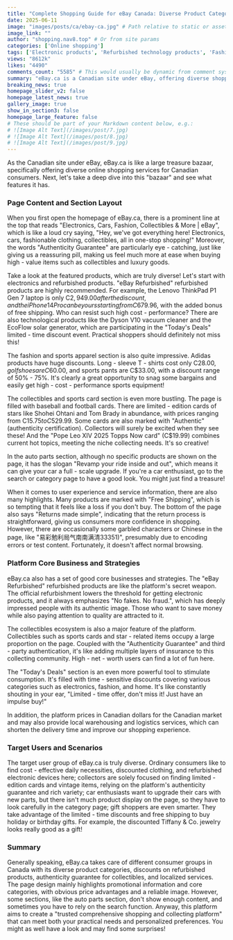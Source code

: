 ```yaml
---
title: "Complete Shopping Guide for eBay Canada: Diverse Product Categories and Generous Discounts, Worth a Visit"
date: 2025-06-11
image: "images/posts/ca/ebay-ca.jpg" # Path relative to static or assets
image_link: ""
author: "shopping.nav8.top" # Or from site params
categories: ['Online shopping']
tags: ['Electronic products', 'Refurbished technology products', 'Fashion items', 'Sports apparel', 'Online store services', 'Free delivery service', 'Free return service', 'Jewelry', 'Tablet computers', 'Laptop computers', 'Mobile phones', 'Solar generators', 'Clothing', 'Footwear', 'Watches', 'Perfume', 'Household appliances', 'Audio equipment', 'Consumables', 'Software', 'Video production', 'Text translation', 'Sound editing', 'Website development', 'Software development', 'IT problem solving', 'Graphic design', 'Illustration creation', 'Business consultation', 'Freelancer services', 'Online pharmacy services', 'Pet supplies', 'Pet grooming services', 'Pet boarding services', 'Pet care lectures', 'Pet care training', 'Pet food', 'Pet snacks', 'Pet toys', 'Pet beds', 'Pet clothing', 'Aquarium supplies', 'Pet supplements', 'Online pet store services', 'Skiing equipment', 'Running equipment', 'Outdoor equipment', 'Camping equipment', 'Hiking shoes', 'Running shoes', 'Road running shoes', 'Waterproof jackets', 'Rain boots', 'Fishing rods', 'Fish finders', 'Brand-name fishing gear', 'Life jackets', 'Camping tents', 'Mosquito repellent devices', 'Folding chairs', 'Expedition backpacks', 'Coolers', 'Canoes', 'Kayaks', 'Sports and outdoor products', 'Toys and games', 'Puzzle toys', 'Puzzle boxes', 'Best-selling puzzle toys', 'Metal puzzles', 'Wooden puzzles', '3D crystal puzzles', 'Knives', 'Cookware', 'Storage and tableware', 'Knife rack sets', 'Stainless steel woks', 'Cast iron stew pots', 'Air fryers', 'Speakers', 'Free return service', 'Customized cards', 'Customized photo books', 'Customized wall decorations', 'Customized cups', 'Customized clothing accessories', 'Customized maternity and baby products', 'Free delivery service', 'Online store platforms', 'Perfume', 'Galaxy S25 series', 'Galaxy Z Fold6', 'Galaxy Tab S10 series', 'Galaxy Watch7', 'Buds3 Pro', 'Galaxy Ring', 'Neo QLED series', 'OLED 4K TV', 'The Frame Pro', 'Q - Series Soundbar', 'Bespoke series', 'New built-in ovens', 'Vacuum cleaners', 'Jigsaw puzzles', 'Mechanical locks', 'Mystery boxes', 'Electrical appliances', 'Customized gift services', 'Collectibles', 'Car accessories', 'Refurbished goods', 'Sports trading cards', 'Celebrity merchandise', 'Luxury goods', 'Golf supplies', 'Glasses']
views: "8612k"
likes: "4490"
comments_count: "5585" # This would usually be dynamic from comment system
summary: "eBay.ca is a Canadian site under eBay, offering diverse shopping services to local consumers. The products on its page are rich, covering categories such as electronics, fashion, and collectibles. It provides genuine product guarantees and limited - time discounts. The platform has an excellent core business strategy that caters to different groups. Although the display of auto parts is insufficient, it is generally a reliable comprehensive shopping and collectibles platform."
breaking_news: true   
homepage_slider_v2: false  
homepage_latest_news: true  
gallery_image: true  
show_in_section3: false
homepage_large_feature: false
# These should be part of your Markdown content below, e.g.:
# ![Image Alt Text](/images/post/7.jpg)
# ![Image Alt Text](/images/post/8.jpg)
# ![Image Alt Text](/images/post/9.jpg)
---
```


As the Canadian site under eBay, eBay.ca is like a large treasure bazaar, specifically offering diverse online shopping services for Canadian consumers. Next, let's take a deep dive into this "bazaar" and see what features it has.

### Page Content and Section Layout
When you first open the homepage of eBay.ca, there is a prominent line at the top that reads "Electronics, Cars, Fashion, Collectibles & More | eBay", which is like a loud cry saying, "Hey, we've got everything here! Electronics, cars, fashionable clothing, collectibles, all in one-stop shopping!" Moreover, the words "Authenticity Guarantee" are particularly eye - catching, just like giving us a reassuring pill, making us feel much more at ease when buying high - value items such as collectibles and luxury goods.

Take a look at the featured products, which are truly diverse! Let's start with electronics and refurbished products. "eBay Refurbished" refurbished products are highly recommended. For example, the Lenovo ThinkPad P1 Gen 7 laptop is only C$2,949.00 after the discount, and the iPhone 14 Pro can be yours starting from C$679.96, with the added bonus of free shipping. Who can resist such high cost - performance? There are also technological products like the Dyson V10 vacuum cleaner and the EcoFlow solar generator, which are participating in the "Today's Deals" limited - time discount event. Practical shoppers should definitely not miss this!

The fashion and sports apparel section is also quite impressive. Adidas products have huge discounts. Long - sleeve T - shirts cost only C$28.00, golf shoes are C$60.00, and sports pants are C$33.00, with a discount range of 50% - 75%. It's clearly a great opportunity to snag some bargains and easily get high - cost - performance sports equipment!

The collectibles and sports card section is even more bustling. The page is filled with baseball and football cards. There are limited - edition cards of stars like Shohei Ohtani and Tom Brady in abundance, with prices ranging from C$15.75 to C$529.99. Some cards are also marked with "Authentic" (authenticity certification). Collectors will surely be excited when they see these! And the "Pope Leo XIV 2025 Topps Now card" (C$19.99) combines current hot topics, meeting the niche collecting needs. It's so creative!

In the auto parts section, although no specific products are shown on the page, it has the slogan "Revamp your ride inside and out", which means it can give your car a full - scale upgrade. If you're a car enthusiast, go to the search or category page to have a good look. You might just find a treasure!

When it comes to user experience and service information, there are also many highlights. Many products are marked with "Free Shipping", which is so tempting that it feels like a loss if you don't buy. The bottom of the page also says "Returns made simple", indicating that the return process is straightforward, giving us consumers more confidence in shopping. However, there are occasionally some garbled characters or Chinese in the page, like "易彩勉利局气南南满清33351)", presumably due to encoding errors or test content. Fortunately, it doesn't affect normal browsing.

### Platform Core Business and Strategies
eBay.ca also has a set of good core businesses and strategies. The "eBay Refurbished" refurbished products are like the platform's secret weapon. The official refurbishment lowers the threshold for getting electronic products, and it always emphasizes "No fakes. No fraud.", which has deeply impressed people with its authentic image. Those who want to save money while also paying attention to quality are attracted to it.

The collectibles ecosystem is also a major feature of the platform. Collectibles such as sports cards and star - related items occupy a large proportion on the page. Coupled with the "Authenticity Guarantee" and third - party authentication, it's like adding multiple layers of insurance to this collecting community. High - net - worth users can find a lot of fun here.

The "Today's Deals" section is an even more powerful tool to stimulate consumption. It's filled with time - sensitive discounts covering various categories such as electronics, fashion, and home. It's like constantly shouting in your ear, "Limited - time offer, don't miss it! Just have an impulse buy!"

In addition, the platform prices in Canadian dollars for the Canadian market and may also provide local warehousing and logistics services, which can shorten the delivery time and improve our shopping experience.

### Target Users and Scenarios
The target user group of eBay.ca is truly diverse. Ordinary consumers like to find cost - effective daily necessities, discounted clothing, and refurbished electronic devices here; collectors are solely focused on finding limited - edition cards and vintage items, relying on the platform's authenticity guarantee and rich variety; car enthusiasts want to upgrade their cars with new parts, but there isn't much product display on the page, so they have to look carefully in the category page; gift shoppers are even smarter. They take advantage of the limited - time discounts and free shipping to buy holiday or birthday gifts. For example, the discounted Tiffany & Co. jewelry looks really good as a gift!

### Summary
Generally speaking, eBay.ca takes care of different consumer groups in Canada with its diverse product categories, discounts on refurbished products, authenticity guarantee for collectibles, and localized services. The page design mainly highlights promotional information and core categories, with obvious price advantages and a reliable image. However, some sections, like the auto parts section, don't show enough content, and sometimes you have to rely on the search function. Anyway, this platform aims to create a "trusted comprehensive shopping and collecting platform" that can meet both your practical needs and personalized preferences. You might as well have a look and may find some surprises! 

